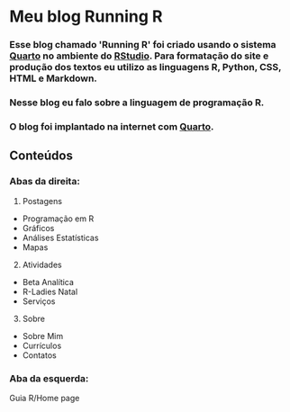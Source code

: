 # Meu blog Running R

### Esse blog chamado 'Running R' foi criado usando o sistema [Quarto](https://quarto.org/) no ambiente do [RStudio](https://www.r-studio.com/). Para formatação do site e produção dos textos eu utilizo as linguagens R, Python, CSS, HTML e Markdown.

### Nesse blog eu falo sobre a linguagem de programação R.

### O blog foi implantado na internet com [Quarto](https://quarto.org/).

## Conteúdos

### Abas da direita:

1. Postagens
  - Programação em R
  - Gráficos
  - Análises Estatísticas
  - Mapas
2. Atividades
  - Beta Analítica
  - R-Ladies Natal
  - Serviços
3. Sobre
  - Sobre Mim
  - Currículos
  - Contatos

### Aba da esquerda:

Guia R/Home page
